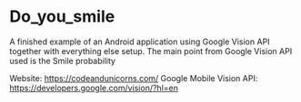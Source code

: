 # Do_you_smile
A finished example of an Android application using Google Vision API together with everything else setup. The main point from Google Vision API used is the Smile probability

Website: https://codeandunicorns.com/
Google Mobile Vision API: https://developers.google.com/vision/?hl=en
